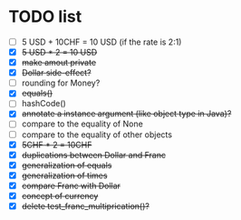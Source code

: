 # TODO list

- [ ] 5 USD + 10CHF = 10 USD (if the rate is 2:1)
- [x] ~~5 USD * 2 = 10 USD~~
- [x] ~~make amout private~~
- [x] ~~Dollar side-effect?~~
- [ ] rounding for Money?
- [x] ~~equals()~~
- [ ] hashCode()
- [x] ~~annotate a instance argument (like object type in Java)?~~
- [ ] compare to the equality of None
- [ ] compare to the equality of other objects
- [x] ~~5CHF * 2 = 10CHF~~
- [x] ~~duplications between Dollar and Franc~~
- [x] ~~generalization of equals~~
- [x] ~~generalization of times~~
- [x] ~~compare Franc with Dollar~~
- [x] ~~concept of currency~~
- [x] ~~delete test_franc_multiprication()?~~
